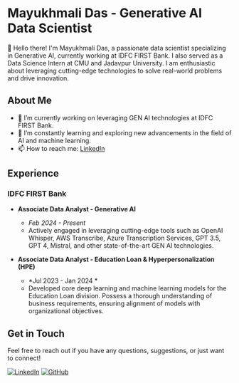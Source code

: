 # Mayukhmali Das - Generative AI Data Scientist

👋 Hello there! I'm Mayukhmali Das, a passionate data scientist specializing in Generative AI, currently working at IDFC FIRST Bank. I also served as a Data Science Intern at CMU and Jadavpur University. I am enthusiastic about leveraging cutting-edge technologies to solve real-world problems and drive innovation.

## About Me

- 🔭 I’m currently working on leveraging GEN AI technologies at IDFC FIRST Bank.
- 🌱 I’m constantly learning and exploring new advancements in the field of AI and machine learning.
- 📫 How to reach me: [LinkedIn](https://www.linkedin.com/in/mayukhmali-das/)

## Experience

### IDFC FIRST Bank
- **Associate Data Analyst - Generative AI**
  - *Feb 2024 - Present*
  - Actively engaged in leveraging cutting-edge tools such as OpenAI Whisper, AWS Transcribe, Azure Transcription Services, GPT 3.5, GPT 4, Mistral, and other state-of-the-art GEN AI technologies.

- **Associate Data Analyst - Education Loan & Hyperpersonalization (HPE)**
  - *Jul 2023 - Jan 2024 *
  - Developed core deep learning and machine learning models for the Education Loan division. Possess a thorough understanding of business requirements, ensuring alignment of models with organizational objectives.


## Get in Touch

Feel free to reach out if you have any questions, suggestions, or just want to connect!

[![LinkedIn](https://img.shields.io/badge/-LinkedIn-blue?style=flat-square&logo=Linkedin&logoColor=white&link=https://www.linkedin.com/in/mayukhmali-das/)](https://www.linkedin.com/in/mayukhmali-das/)
[![GitHub](https://img.shields.io/badge/-GitHub-black?style=flat-square&logo=GitHub&logoColor=white&link=https://github.com/mayukhmali-das)](https://github.com/mayukhmali-das)

